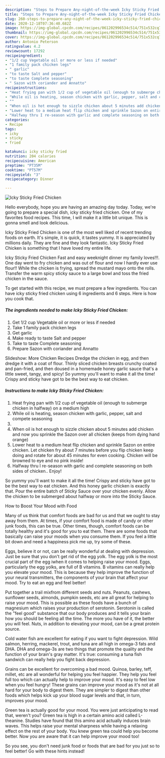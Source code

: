 ```yaml
---
description: "Steps to Prepare Any-night-of-the-week Icky Sticky Fried Chicken"
title: "Steps to Prepare Any-night-of-the-week Icky Sticky Fried Chicken"
slug: 260-steps-to-prepare-any-night-of-the-week-icky-sticky-fried-chicken
date: 2020-12-18T07:36:40.682Z
image: https://img-global.cpcdn.com/recipes/061202996534c514/751x532cq70/icky-sticky-fried-chicken-recipe-main-photo.jpg
thumbnail: https://img-global.cpcdn.com/recipes/061202996534c514/751x532cq70/icky-sticky-fried-chicken-recipe-main-photo.jpg
cover: https://img-global.cpcdn.com/recipes/061202996534c514/751x532cq70/icky-sticky-fried-chicken-recipe-main-photo.jpg
author: Antonio Peterson
ratingvalue: 4.2
reviewcount: 17292
recipeingredient:
- "1/2 cup Vegetable oil or more or less if needed"
- "1 family pack chicken legs"
- " garlic"
- "to taste Salt and pepper"
- "to taste Complete seasoning"
- " Sazon with coriander and Annatto"
recipeinstructions:
- "Heat frying pan with 1/2 cup of vegetable oil (enough to submerge chicken in halfway) on a medium high"
- "While oil is heating, season chicken with garlic, pepper, salt and compete seasoning"
- ""
- "When oil is hot enough to sizzle chicken about 5 minutes add chicken and now you sprinkle the Sazon over all chicken (keeps from dying hand orange)"
- "Lower heat to a medium heat flip chicken and sprinkle Sazon on entire chicken. Let chicken fry about 7 minutes before you flip chicken keep doing and rotate for about 45 minutes for even cooking. Chicken will be browned to eye and no pink inside!"
- "Halfway thru I re-season with garlic and complete seasoning on both sides of chicken.. Enjoy!"
categories:
- Recipe
tags:
- icky
- sticky
- fried

katakunci: icky sticky fried 
nutrition: 204 calories
recipecuisine: American
preptime: "PT35M"
cooktime: "PT57M"
recipeyield: "3"
recipecategory: Dinner

---
```



![Icky Sticky Fried Chicken](https://img-global.cpcdn.com/recipes/061202996534c514/751x532cq70/icky-sticky-fried-chicken-recipe-main-photo.jpg)

Hello everybody, hope you are having an amazing day today. Today, we're going to prepare a special dish, icky sticky fried chicken. One of my favorites food recipes. This time, I will make it a little bit unique. This is gonna smell and look delicious.

Icky Sticky Fried Chicken is one of the most well liked of recent trending foods on earth. It's simple, it is quick, it tastes yummy. It is appreciated by millions daily. They are fine and they look fantastic. Icky Sticky Fried Chicken is something that I have loved my entire life.

Icky Sticky Fried Chicken Fast and easy weeknight dinner my family loves!!!. One day went to fry chicken and was out of flour and now I hardly ever use flour!! While the chicken is frying, spread the mustard mayo onto the rolls. Transfer the warm spicy sticky sauce to a large bowl and toss the fried chicken in the sauce.


To get started with this recipe, we must prepare a few ingredients. You can have icky sticky fried chicken using 6 ingredients and 6 steps. Here is how you cook that.

<!--inarticleads1-->

##### The ingredients needed to make Icky Sticky Fried Chicken:

1. Get 1/2 cup Vegetable oil or more or less if needed
1. Take 1 family pack chicken legs
1. Get  garlic
1. Make ready to taste Salt and pepper
1. Take to taste Complete seasoning
1. Prepare  Sazon with coriander and Annatto


Slideshow: More Chicken Recipes Dredge the chicken in egg, and then dredge it with a coat of flour. Thinly sliced chicken breasts crunchy coated and pan-fried, and then doused in a homemade honey garlic sauce that&#39;s a little sweet, tangy, and spicy! So yummy you&#39;ll want to make it all the time! Crispy and sticky have got to be the best way to eat chicken. 

<!--inarticleads2-->

##### Instructions to make Icky Sticky Fried Chicken:

1. Heat frying pan with 1/2 cup of vegetable oil (enough to submerge chicken in halfway) on a medium high
1. While oil is heating, season chicken with garlic, pepper, salt and compete seasoning
1. 
1. When oil is hot enough to sizzle chicken about 5 minutes add chicken and now you sprinkle the Sazon over all chicken (keeps from dying hand orange)
1. Lower heat to a medium heat flip chicken and sprinkle Sazon on entire chicken. Let chicken fry about 7 minutes before you flip chicken keep doing and rotate for about 45 minutes for even cooking. Chicken will be browned to eye and no pink inside!
1. Halfway thru I re-season with garlic and complete seasoning on both sides of chicken.. Enjoy!


So yummy you&#39;ll want to make it all the time! Crispy and sticky have got to be the best way to eat chicken. And this honey garlic chicken is exactly that. Pour the entire batch of Sticky Sauce over your chicken evenly. Allow the chicken to be submerged about halfway or more into the Sticky Sauce. 

How to Boost Your Mood with Food


Many of us think that comfort foods are bad for us and that we ought to stay away from them. At times, if your comfort food is made of candy or other junk foods, this can be true. Other times, though, comfort foods can be totally healthy and it's good for you to eat them. There are some foods that basically can raise your moods when you consume them. If you feel a little bit down and need a happiness pick me up, try some of these.

Eggs, believe it or not, can be really wonderful at dealing with depression. Just be sure that you don't get rid of the egg yolk. The egg yolk is the most crucial part of the egg iwhen it comes to helping raise your mood. Eggs, particularly the egg yolks, are full of B vitamins. B vitamins can really help you elevate your mood. This is because they help improve the function of your neural transmitters, the components of your brain that affect your mood. Try to eat an egg and feel better!

Put together a trail mixfrom different seeds and nuts. Peanuts, cashews, sunflower seeds, almonds, pumpkin seeds, etc are all great for helping to raise your mood. This is possible as these foods have a bunch of magnesium which raises your production of serotonin. Serotonin is called the "feel good" substance that our body produces and it tells your brain how you should be feeling all the time. The more you have of it, the better you will feel. Nuts, in addition to elevating your mood, can be a great protein source.

Cold water fish are excellent for eating if you want to fight depression. Wild salmon, herring, mackerel, trout, and tuna are all high in omega-3 fats and DHA. DHA and omega-3s are two things that promote the quality and the function of your brain's gray matter. It's true: consuming a tuna fish sandwich can really help you fight back depression. 

Grains can be excellent for overcoming a bad mood. Quinoa, barley, teff, millet, etc are all wonderful for helping you feel happier. They help you feel full too which can actually help to improve your mood. It's easy to feel low when you feel hungry! These grains can improve your mood as it's not at all hard for your body to digest them. They are simpler to digest than other foods which helps kick up your blood sugar levels and that, in turn, improves your mood.

Green tea is actually good for your mood. You were just anticipating to read that, weren't you? Green tea is high in a certain amino acid called L-theanine. Studies have found that this amino acid actually induces brain waves. This helps raise your mental sharpness while having a relaxing effect on the rest of your body. You knew green tea could help you become better. Now you are aware that it can help improve your mood too!

So you see, you don't need junk food or foods that are bad for you just so to feel better! Go  with  these hints  instead!

